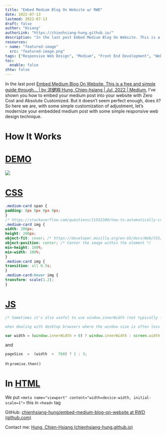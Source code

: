 ```yaml
---
title: "Embed Medium Blog On Website w/ RWD"
date: 2022-07-13
lastmod: 2022-07-13
draft: false
author: "Hsiang"
authorLink: "https://chienhsiang-hung.github.io/"
description: "In the last post Embed Medium Blog On Website. This is a free and simple guide through… | by 洪健翔 Hung, Chien-hsiang | Jul, 2022 | Medium…"
resources:
- name: "featured-image"
  src: "featured-image.png"
tags: ["Responsive Web Design", "Medium", "Front End Development", "Website", "JavaScript"]
toc:
  enable: false
zhtw: false
---
```

In the last post  [Embed Medium Blog On Website. This is a free and simple guide through… | by 洪健翔 Hung, Chien-hsiang | Jul, 2022 | Medium](https://hungchienhsiang.medium.com/embed-medium-blog-on-website-880dc0d75062), I’ve shown you how to embed your medium post into your website with Zero Cost and Absolute Customized. But it doesn’t seem perfect enough, does it? So here we are, with some simple customization of adjustment, let’s modernize your embedded medium post with some simple responsive web design technique.

# How It Works

# [DEMO](https://chienhsiang-hung.github.io/embed-medium-blog-on-website/RWD)

![](https://miro.medium.com/max/1400/0*Rsqcy3rR9WOMIebA.png)

# [CSS](https://github.com/chienhsiang-hung/embed-medium-blog-on-website/blob/RWD/asset/cs/EmbeddingMedium.css)
```css
.medium-card span {
padding: 8px 8px 8px 8px;
}
/* https://stackoverflow.com/questions/11552380/how-to-automatically-crop-and-center-an-image */
.medium-card img {
width: 200px;
height: 200px;
object-fit: cover; /* https://developer.mozilla.org/en-US/docs/Web/CSS/object-fit */
object-position: center; /* Center the image within the element */
min-height: 100%;
min-width: 100%;
}
.medium-card img {
transition: all 0.5s;
}
.medium-card:hover img {
transform: scale(1.2);
}
```
# [JS](https://github.com/chienhsiang-hung/embed-medium-blog-on-website/blob/RWD/asset/js/EmbeddingMedium.js)
```javascript
/* Sometimes it's also useful to use window.innerWidth (not typically found on mobile devices) instead of screen width

when dealing with desktop browsers where the window size is often less than the device screen size. */

var width = (window.innerWidth > 0) ? window.innerWidth : screen.width;
```

and
```javascript
pageSize  =  (width  <  768) ? 1 : 3;
```
in  `promise.then()`

# In  [HTML](https://github.com/chienhsiang-hung/embed-medium-blog-on-website/blob/RWD/index.html)

We put  `<meta name="viewport" content="width=device-width, initial-scale=1">`  this in  `<head>`  tag

GitHub:  [chienhsiang-hung/embed-medium-blog-on-website at RWD (github.com)](https://github.com/chienhsiang-hung/embed-medium-blog-on-website/tree/RWD)

Contact me:  [Hung, Chien-Hsiang (chienhsiang-hung.github.io)](https://chienhsiang-hung.github.io/)